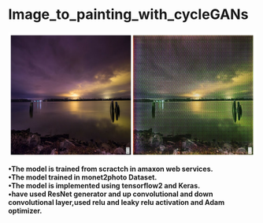 # Image_to_painting_with_cycleGANs
![alt text](https://github.com/AhmedaliElgabry/Image_to_painting_with_cycleGANs/blob/master/image_to_painting.png)
<br/>
<br/>
**•The model is trained from scractch in amaxon web services.<br/>
•The model trained in monet2photo Dataset.<br/>
•The model is implemented using tensorflow2 and Keras.<br/>
•have used ResNet generator and up convolutional and down convolutional layer,used relu and leaky relu activation and Adam optimizer.**<br/>
